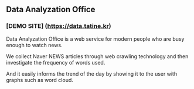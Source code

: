 ## Data Analyzation Office
### [DEMO SITE] (https://data.tatine.kr)

Data Analyzation Office is a web service for modern people who are busy enough to watch news.

We collect Naver NEWS articles through web crawling technology and then investigate the frequency of words used.

And it easily informs the trend of the day by showing it to the user with graphs such as word cloud.

